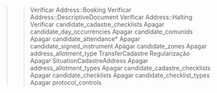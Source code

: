 >> Verificar Address::Booking
>> Verificar Address::DescriptiveDocument
>> Verificar Address::Halting
>> Verificar candidate_cadastre_checklists
>> Apagar candidate_day_occurrencies
>> Apagar candidate_comunids
>> Apagar candidate_attendance*
>> Apagar candidate_signed_instrument
>> Apagar candidate_zones
>> Apagar address_allotment_type
>> TransferCadastre Regularização
>> Apagar SituationCadastreAddress
>> Apagar address_allotment_types
>> Apagar candidate_cadastre_checklists
>> Apagar candidate_checklists
>> Apagar candidate_checklist_types
>> Apagar protocol_controls

